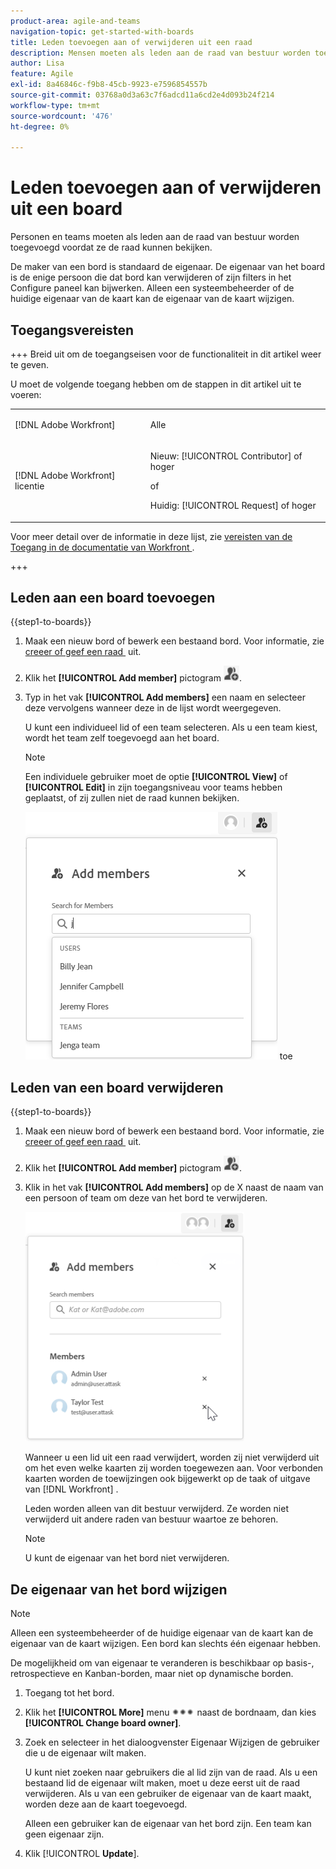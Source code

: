 ```yaml
---
product-area: agile-and-teams
navigation-topic: get-started-with-boards
title: Leden toevoegen aan of verwijderen uit een raad
description: Mensen moeten als leden aan de raad van bestuur worden toegevoegd voordat ze de raad kunnen bekijken en aan kaarten kunnen worden toegewezen.
author: Lisa
feature: Agile
exl-id: 8a46846c-f9b8-45cb-9923-e7596854557b
source-git-commit: 03768a0d3a63c7f6adcd11a6cd2e4d093b24f214
workflow-type: tm+mt
source-wordcount: '476'
ht-degree: 0%

---
```


# Leden toevoegen aan of verwijderen uit een board

Personen en teams moeten als leden aan de raad van bestuur worden toegevoegd voordat ze de raad kunnen bekijken.

De maker van een bord is standaard de eigenaar. De eigenaar van het board is de enige persoon die dat bord kan verwijderen of zijn filters in het Configure paneel kan bijwerken. Alleen een systeembeheerder of de huidige eigenaar van de kaart kan de eigenaar van de kaart wijzigen.

## Toegangsvereisten

+++ Breid uit om de toegangseisen voor de functionaliteit in dit artikel weer te geven.

U moet de volgende toegang hebben om de stappen in dit artikel uit te voeren:

<table style="table-layout:auto"> 
 <col> 
 <col> 
 <tbody> 
  <tr> 
   <td role="rowheader">[!DNL Adobe Workfront]</td> 
   <td> <p>Alle</p> </td> 
  </tr> 
  <tr> 
   <td role="rowheader">[!DNL Adobe Workfront] licentie</td> 
   <td> 
   <p>Nieuw: [!UICONTROL Contributor] of hoger</p> 
   <p>of</p>
   <p>Huidig: [!UICONTROL Request] of hoger</p>
   </td> 
  </tr> 
 </tbody> 
</table>

Voor meer detail over de informatie in deze lijst, zie [&#x200B; vereisten van de Toegang in de documentatie van Workfront &#x200B;](/help/quicksilver/administration-and-setup/add-users/access-levels-and-object-permissions/access-level-requirements-in-documentation.md).

+++

## Leden aan een board toevoegen

{{step1-to-boards}}

1. Maak een nieuw bord of bewerk een bestaand bord. Voor informatie, zie [&#x200B; creeer of geef een raad &#x200B;](../../agile/get-started-with-boards/create-edit-board.md) uit.
1. Klik het **[!UICONTROL Add member]** pictogram ![&#x200B; toevoegen leden &#x200B;](assets/boards-addmember-spectrum-25x25.png).
1. Typ in het vak **[!UICONTROL Add members]** een naam en selecteer deze vervolgens wanneer deze in de lijst wordt weergegeven.

   U kunt een individueel lid of een team selecteren. Als u een team kiest, wordt het team zelf toegevoegd aan het board.

   >[!NOTE]
   >
   >Een individuele gebruiker moet de optie **[!UICONTROL View]** of **[!UICONTROL Edit]** in zijn toegangsniveau voor teams hebben geplaatst, of zij zullen niet de raad kunnen bekijken.


   ![&#x200B; voegt leden aan raad &#x200B;](assets/boards-add-members.png) toe

## Leden van een board verwijderen

{{step1-to-boards}}

1. Maak een nieuw bord of bewerk een bestaand bord. Voor informatie, zie [&#x200B; creeer of geef een raad &#x200B;](../../agile/get-started-with-boards/create-edit-board.md) uit.
1. Klik het **[!UICONTROL Add member]** pictogram ![&#x200B; toevoegen leden &#x200B;](assets/boards-addmember-spectrum-25x25.png).
1. Klik in het vak **[!UICONTROL Add members]** op de X naast de naam van een persoon of team om deze van het bord te verwijderen.

   ![&#x200B; verwijdert lid uit raad &#x200B;](assets/boards-remove-member-from-board-350x367.png)

   Wanneer u een lid uit een raad verwijdert, worden zij niet verwijderd uit om het even welke kaarten zij worden toegewezen aan. Voor verbonden kaarten worden de toewijzingen ook bijgewerkt op de taak of uitgave van [!DNL Workfront] .

   Leden worden alleen van dit bestuur verwijderd. Ze worden niet verwijderd uit andere raden van bestuur waartoe ze behoren.

   >[!NOTE]
   >
   >U kunt de eigenaar van het bord niet verwijderen.

## De eigenaar van het bord wijzigen

>[!NOTE]
>
>Alleen een systeembeheerder of de huidige eigenaar van de kaart kan de eigenaar van de kaart wijzigen. Een bord kan slechts één eigenaar hebben.
>
>De mogelijkheid om van eigenaar te veranderen is beschikbaar op basis-, retrospectieve en Kanban-borden, maar niet op dynamische borden.

1. Toegang tot het bord.
1. Klik het **[!UICONTROL More]** menu ![&#x200B; Meer menu &#x200B;](assets/more-icon-spectrum.png) naast de bordnaam, dan kies **[!UICONTROL Change board owner]**.
1. Zoek en selecteer in het dialoogvenster Eigenaar Wijzigen de gebruiker die u de eigenaar wilt maken.

   U kunt niet zoeken naar gebruikers die al lid zijn van de raad. Als u een bestaand lid de eigenaar wilt maken, moet u deze eerst uit de raad verwijderen. Als u van een gebruiker de eigenaar van de kaart maakt, worden deze aan de kaart toegevoegd.

   Alleen een gebruiker kan de eigenaar van het bord zijn. Een team kan geen eigenaar zijn.

1. Klik [!UICONTROL **Update**].

